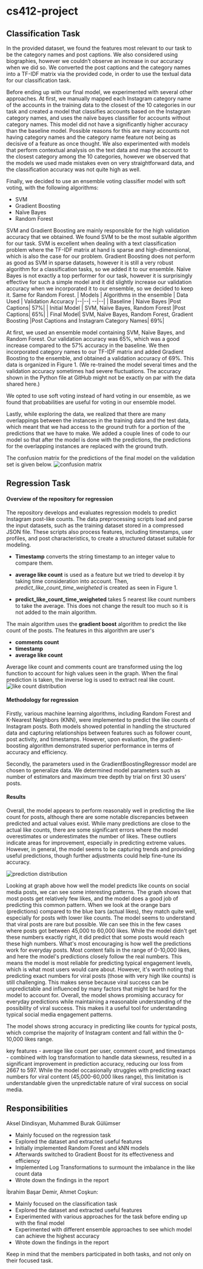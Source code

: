 # cs412-project
## Classification Task
In the provided dataset, we found the features most relevant to our task to be the category names and post captions. We also considered using biographies, however we couldn’t observe an increase in our accuracy when we did so. We converted the post captions and the category names into a TF-IDF matrix via the provided code, in order to use the textual data for our classification task.

Before ending up with our final model, we experimented with several other approaches. At first, we manually mapped each Instagram category name of the accounts in the training data to the closest of the 10 categories in our task and created a model that classifies accounts based on the Instagram category names, and uses the naïve bayes classifier for accounts without category names. This model did not have a significantly higher accuracy than the baseline model. Possible reasons for this are many accounts not having category names and the category name feature not being as decisive of a feature as once thought. We also experimented with models that perform contextual analysis on the text data and map the account to the closest category among the 10 categories, however we observed that the models we used made mistakes even on very straightforward data, and the classification accuracy was not quite high as well.

Finally, we decided to use an ensemble voting classifier model with soft voting, with the following algorithms:
 - SVM
- Gradient Boosting
- Naïve Bayes
- Random Forest

SVM and Gradient Boosting are mainly responsible for the high validation accuracy that we obtained. We found SVM to be the most suitable algorithm for our task. SVM is excellent when dealing with a text classification problem where the TF-IDF matrix at hand is sparse and high-dimensional, which is also the case for our problem. Gradient Boosting does not perform as good as SVM in sparse datasets, however it is still a very robust algorithm for a classification tasks, so we added it to our ensemble. Naïve Bayes is not exactly a top performer for our task, however it is surprisingly effective for such a simple model and it did slightly increase our validation accuracy when we incorporated it to our ensemble, so we decided to keep it. Same for Random Forest.
|  Models | Algorithms in the ensemble | Data Used | Validation Accuracy
|--|--| --|--|
| Baseline | Naive Bayes |Post Captions| 57%|
| Initial Model | SVM, Naïve Bayes, Random Forest |Post Captions| 65%|
| Final Model| SVM, Naïve Bayes, Random Forest, Gradient Boosting |Post Captions and Instagram Category Names| 69%|

At first, we used an ensemble model containing SVM, Naïve Bayes, and Random Forest. Our validation accuracy was 65%, which was a good increase compared to the 57% accuracy in the baseline. We then incorporated category names to our TF-IDF matrix and added Gradient Boosting to the ensemble, and obtained a validation accuracy of 69%. This data is organized in Figure 1. (We re-trained the model several times and the validation accuracy sometimes had severe fluctuations. The accuracy shown in the Python file at GitHub might not be exactly on par with the data shared here.)

We opted to use soft voting instead of hard voting in our ensemble, as we found that probabilities are useful for voting in our ensemble model.

Lastly, while exploring the data, we realized that there are many overlappings between the instances in the training data and the test data, which meant that we had access to the ground truth for a portion of the predictions that we have to make. We added a couple lines of code to our model so that after the model is done with the predictions, the predictions for the overlapping instances are replaced with the ground truth.

The confusion matrix for the predictions of the final model on the validation set is given below.
![confusion matrix](media/confusionmatrix.png "Confusion Matrix")

## Regression Task


#### Overview of the repository for regression
The repository develops and evaluates regression models to predict Instagram post-like counts. The data preprocessing scripts load and parse the input datasets, such as the training dataset stored in a compressed JSON file. These scripts also process features, including timestamps, user profiles, and post characteristics, to create a structured dataset suitable for modeling.

 - **Timestamp** converts the string timestamp to an integer value to compare them.

 - **average like count** is used as a feature but we tried to develop it by taking time consideration into account. Then, *predict_like_count_time_weigheted* is created as seen in Figure 1.

 - **predict_like_count_time_weigheted**  takes 5 nearest like count numbers to take the average.  This does not change the result too much so it is not added to the main algorithm.


The main algorithm uses the **gradient boost** algorithm to predict the like count of the posts. The features in this algorithm are user's

 - **comments count**
 - **timestamp**
 - **average like count**

Average like count and comments count are transformed using the log function to account for high values seen in the graph. When the final prediction is taken, the inverse log is used to extract real like count. 
![like count distribution](media/like.png "Distribution  of Like Counts")

#### Methodology for regression

Firstly, various machine learning algorithms, including Random Forest and K-Nearest Neighbors (KNN), were implemented to predict the like counts of Instagram posts. Both models showed potential in handling the structured data and capturing relationships between features such as follower count, post activity, and timestamps. However, upon evaluation, the gradient-boosting algorithm demonstrated superior performance in terms of accuracy and efficiency. 

Secondly, the parameters used in the GradientBoostingRegressor model are  chosen to generalize data. We determined model parameters such as number of estimators and maximum tree depth by trial on first 30 users' posts.

#### Results

Overall, the model appears to perform reasonably well in predicting the like count for posts, although there are some notable discrepancies between predicted and actual values exist. While many predictions are close to the actual like counts, there are some significant errors where the model overestimates or underestimates the number of likes. These outliers indicate areas for improvement, especially in predicting extreme values. However, in general, the model seems to be capturing trends and providing useful predictions, though further adjustments could help fine-tune its accuracy.

![prediction distribution](media/prediction.png "Predictions and Actual Values")

Looking at graph above how well the model predicts like counts on social media posts, we can see some interesting patterns. The graph shows that most posts get relatively few likes, and the model does a good job of predicting this common pattern. When we look at the orange bars (predictions) compared to the blue bars (actual likes), they match quite well, especially for posts with lower like counts. The model seems to understand that viral posts are rare but possible. We can see this in the few cases where posts got between 45,000 to 60,000 likes. While the model didn't get these numbers exactly right, it did predict that some posts would reach these high numbers. What's most encouraging is how well the predictions work for everyday posts. Most content falls in the range of 0-10,000 likes, and here the model's predictions closely follow the real numbers. This means the model is most reliable for predicting typical engagement levels, which is what most users would care about. However, it's worth noting that predicting exact numbers for viral posts (those with very high like counts) is still challenging. This makes sense because viral success can be unpredictable and influenced by many factors that might be hard for the model to account for. Overall, the model shows promising accuracy for everyday predictions while maintaining a reasonable understanding of the possibility of viral success. This makes it a useful tool for understanding typical social media engagement patterns.

 The model shows strong accuracy in predicting like counts for typical posts, which comprise the majority of Instagram content and fall within the 0-10,000 likes range.

key features - average like count per user, comment count, and timestamps - combined with log transformation to handle data skewness, resulted in a significant improvement in prediction accuracy, reducing our loss from 2667 to 597. While the model occasionally struggles with predicting exact numbers for viral content (45,000-60,000 likes range), this limitation is understandable given the unpredictable nature of viral success on social media.

## Responsibilities
Aksel Dindisyan, Muhammed Burak Gülümser
- Mainly focused on the regression task
- Explored the dataset and extracted useful features
- Initially implemented Random Forest and kNN models
- Afterwards switched to Gradient Boost for its effectiveness and efficiency
- Implemented Log Transformations to surmount the imbalance in the like count data
- Wrote down the findings in the report

İbrahim Başar Demir, Ahmet Coşkun:
- Mainly focused on the classification task
- Explored the dataset and extracted useful features
- Experimented with various approaches for the task before ending up with the final model
- Experimented with different ensemble approaches to see which model can achieve the highest accuracy
- Wrote down the findings in the report

Keep in mind that the members participated in both tasks, and not only on their focused task.
